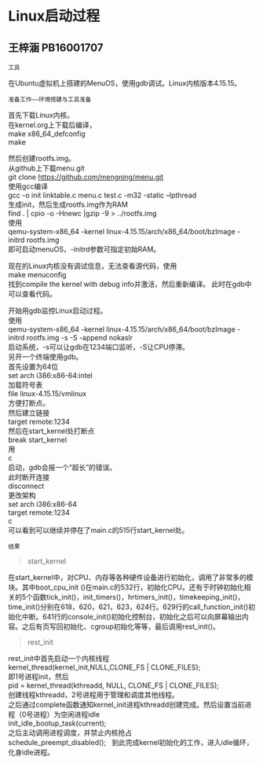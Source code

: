 Linux启动过程
======
王梓涵 PB16001707
-------


    工具

在Ubuntu虚拟机上搭建的MenuOS，使用gdb调试。Linux内核版本4.15.15。


    准备工作——环境搭建与工具准备

首先下载Linux内核。  
在kernel.org上下载后编译，  
make x86_64_defconfig  
make

然后创建rootfs.img。  
从github上下载menu.git  
git clone https://github.com/mengning/menu.git  
使用gcc编译  
gcc -o init linktable.c menu.c test.c -m32 -static –lpthread  
生成init，然后生成rootfs.img作为RAM  
find . | cpio -o -Hnewc |gzip -9 > ../rootfs.img  
使用  
qemu-system-x86_64 -kernel linux-4.15.15/arch/x86_64/boot/bzImage -initrd rootfs.img  
即可启动menuOS，-initrd参数可指定初始RAM。

现在的Linux内核没有调试信息，无法查看源代码，使用  
make menuconfig  
找到compile the kernel with debug info并激活，然后重新编译。
此时在gdb中可以查看代码。

开始用gdb监控Linux启动过程。  
使用  
qemu-system-x86_64 -kernel linux-4.15.15/arch/x86_64/boot/bzImage -initrd rootfs.img -s -S -append nokaslr  
启动系统，-s可以让gdb在1234端口监听，-S让CPU停滞。  
另开一个终端使用gdb。  
首先设置为64位  
set arch i386:x86-64:intel  
加载符号表  
file linux-4.15.15/vmlinux  
方便打断点。  
然后建立链接  
target remote:1234  
然后在start_kernel处打断点  
break start_kernel  
用  
c  
启动，gdb会报一个“超长”的错误。  
此时断开连接  
disconnect  
更改架构  
set arch i386:x86-64  
target remote:1234  
c  
可以看到可以继续并停在了main.c的515行start_kernel处。  

    结果

>start_kernel  

在start_kernel中，对CPU、内存等各种硬件设备进行初始化，调用了非常多的模块。其中boot_cpu_init ()在main.c的532行，初始化CPU。还有于时钟初始化相关的5个函数tick_init()，init_timers()，hrtimers_init()，timekeeping_init()，time_init()分别在618，620，621，623，624行。629行的call_function_init()初始化中断。641行的console_init()初始化控制台，初始化之后可以向屏幕输出内容。之后有页写回初始化、cgroup初始化等等，最后调用rest_init()。  

>rest_init  

rest_init中首先启动一个内核线程  
kernel_thread(kernel_init,NULL,CLONE_FS | CLONE_FILES);  
即1号进程init，然后  
pid = kernel_thread(kthreadd, NULL, CLONE_FS | CLONE_FILES);  
创建线程kthreadd，2号进程用于管理和调度其他线程。  
之后通过complete函数通知kernel_init进程kthreadd创建完成。然后设置当前进程（0号进程）为空闲进程idle  
init_idle_bootup_task(current);  
之后主动调用进程调度，并禁止内核抢占  
schedule_preempt_disabled();  
到此完成kernel初始化的工作，进入idle循环，化身idle进程。  

